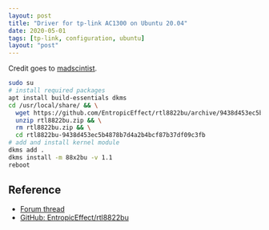 ```yaml
---
layout: post
title: "Driver for tp-link AC1300 on Ubuntu 20.04"
date: 2020-05-01
tags: [tp-link, configuration, ubuntu]
layout: "post"
---
```


Credit goes to [madscintist](https://ubuntuforums.org/archive/index.php/t-2426469.html).

```bash
sudo su
# install required packages
apt install build-essentials dkms
cd /usr/local/share/ && \
  wget https://github.com/EntropicEffect/rtl8822bu/archive/9438d453ec5b4878b7d4a2b4bcf87b37df09c3fb.zip -O rtl8822bu.zip && \
  unzip rtl8822bu.zip && \
  rm rtl8822bu.zip && \
  cd rtl8822bu-9438d453ec5b4878b7d4a2b4bcf87b37df09c3fb
# add and install kernel module
dkms add .
dkms install -m 88x2bu -v 1.1
reboot
```

## Reference

- [Forum thread](https://ubuntuforums.org/archive/index.php/t-2426469.html)
- [GitHub: EntropicEffect/rtl8822bu](https://github.com/EntropicEffect/rtl8822bu)
